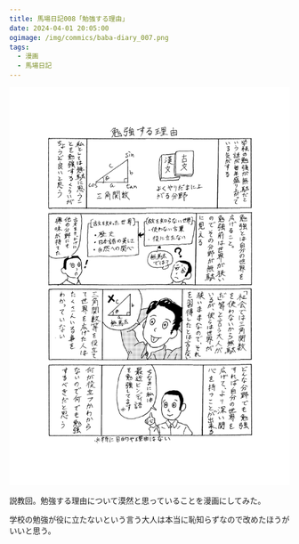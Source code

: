 ```yaml
---
title: 馬場日記008「勉強する理由」
date: 2024-04-01 20:05:00
ogimage: /img/commics/baba-diary_007.png
tags:
  - 漫画
  - 馬場日記
---
```


![馬場日記007](/img/commics/baba-diary_007.png)

説教回。勉強する理由について漠然と思っていることを漫画にしてみた。

学校の勉強が役に立たないという言う大人は本当に恥知らずなので改めたほうがいいと思う。
